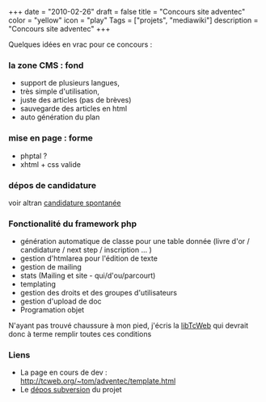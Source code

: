 +++
date = "2010-02-26"
draft = false
title = "Concours site adventec"
color = "yellow"
icon = "play"
Tags = ["projets", "mediawiki"]
description = "Concours site adventec"
+++

Quelques idées en vrac pour ce concours :

### la zone CMS : fond

-   support de plusieurs langues,
-   très simple d'utilisation,
-   juste des articles (pas de brèves)
-   sauvegarde des articles en html
-   auto génération du plan

### mise en page : forme

-   phptal ?
-   xhtml + css valide

### dépos de candidature

voir altran [candidature
spontanée](http://www.altran.net/jobs/trait_recrut1.php?id_site=FR&type_cv=spontane)

### Fonctionalité du framework php

-   génération automatique de classe pour une table donnée (livre d'or /
    candidature / next step / inscription ... )
-   gestion d'htmlarea pour l'édition de texte
-   gestion de mailing
-   stats (Mailing et site - qui/d'ou/parcourt)
-   templating
-   gestion des droits et des groupes d'utilisateurs
-   gestion d'upload de doc
-   Programation objet

N'ayant pas trouvé chaussure à mon pied, j'écris la
[libTcWeb](libTcWeb "wikilink") qui devrait donc à terme remplir toutes
ces conditions

### Liens

-   La page en cours de dev :
    <http://tcweb.org/~tom/adventec/template.html>
-   Le [dépos
    subversion](http://tcweb.org/websvn/listing.php?repname=adventec&path=%2F&sc=0)
    du projet

